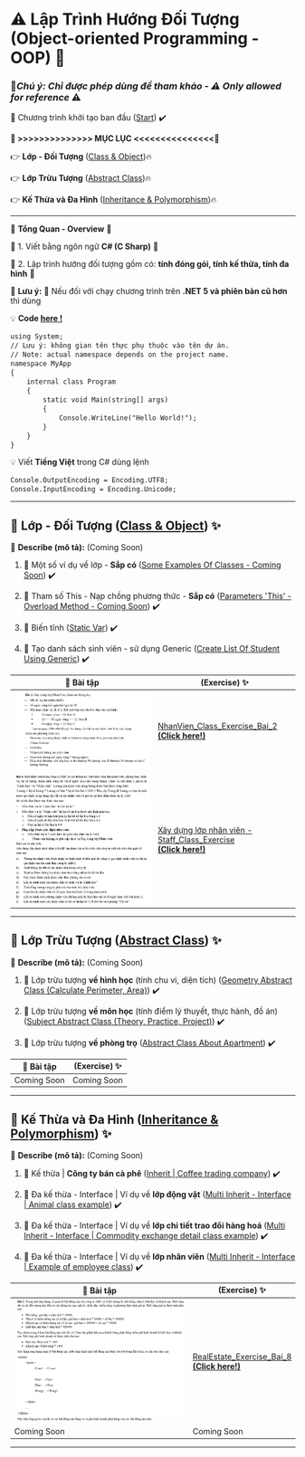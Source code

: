 # :warning: Lập Trình Hướng Đối Tượng (Object-oriented Programming - OOP) :100:

### :construction:***Chú ý: Chỉ được phép dùng để tham khảo - :warning: Only allowed for reference*** :warning:

:triangular_flag_on_post: Chương trình khởi tạo ban đầu ([Start]()) :heavy_check_mark:

**:bookmark: >>>>>>>>>>>>>> MỤC LỤC <<<<<<<<<<<<<<<:bookmark:**

:point_right: **Lớp - Đối Tượng** ([Class & Object](#ClassAndObject)):fire:

:point_right: **Lớp Trừu Tượng** ([Abstract Class](#AbstractClass)):fire:

:point_right: **Kế Thừa và Đa Hình** ([Inheritance & Polymorphism](#Inheritance-Polymorphism)):fire:

---
:loudspeaker: **Tổng Quan - Overview**  :triangular_flag_on_post:

:wave: 1. Viết bằng ngôn ngữ **C# (C Sharp)**  :gift:

:wave: 2. Lập trình hướng đối tượng gồm có: **tính đóng gói, tính kế thừa, tính đa hình** :gift:

:rotating_light: **Lưu ý:** :rotating_light: Nếu đối với chạy chương trình trên **.NET 5 và phiên bản cũ hơn** thì dùng

:bulb: **Code [here !](https://learn.microsoft.com/en-us/dotnet/core/tutorials/top-level-templates)**

```
using System;
// Lưu ý: không gian tên thực phụ thuộc vào tên dự án.
// Note: actual namespace depends on the project name.
namespace MyApp
{
    internal class Program
    {
        static void Main(string[] args)
        {
            Console.WriteLine("Hello World!");
        }
    }
}
```

:bulb: Viết **Tiếng Việt** trong C# dùng lệnh

```
Console.OutputEncoding = Encoding.UTF8;
Console.InputEncoding = Encoding.Unicode;
```

---
<a name="ClassAndObject"></a>
## :pushpin: **Lớp - Đối Tượng ([Class & Object](https://github.com/BachMinhTuyen/Object-Oriented-Programming/tree/main/Chapter_Classes%20And%20Objects))** :sparkles: 

:loudspeaker: **Describe (mô tả):** (Coming Soon)

1. :triangular_flag_on_post: Một số ví dụ về lớp - **Sắp có** ([Some Examples Of Classes - Coming Soon]()) :heavy_check_mark:

2. :triangular_flag_on_post: Tham số This - Nạp chồng phương thức - **Sắp có** ([Parameters 'This' - Overload Method - Coming Soon]()) :heavy_check_mark:

3. :triangular_flag_on_post: Biến tĩnh ([Static Var](https://github.com/BachMinhTuyen/Object-Oriented-Programming/blob/main/Chapter_Classes%20And%20Objects/Static_Var.cs)) :heavy_check_mark:

4. :triangular_flag_on_post: Tạo danh sách sinh viên - sử dụng Generic ([Create List Of Student Using Generic](https://github.com/BachMinhTuyen/Object-Oriented-Programming/blob/main/Chapter_Classes%20And%20Objects/List_Of_Student_Using_Generic.cs)) :heavy_check_mark:

| :file_folder: **Bài tập**  | (Exercise) :sparkles: |
| ----------- | ----------- |
|![Xây dựng lớp nhân viên](/Chapter_Classes%20And%20Objects/Image/Class_Object_Bai_2.png)|[NhanVien_Class_Exercise_Bai_2<br> **(Click here!)**](https://github.com/BachMinhTuyen/Object-Oriented-Programming/blob/main/Chapter_Classes%20And%20Objects/NhanVien_Class_Exercise_Bai_2.cs)|
|![Xây dựng lớp nhân viên](/Chapter_Classes%20And%20Objects/Image/Class_Object_Bai_4.png)|[Xây dựng lớp nhân viên - Staff_Class_Exercise <br> **(Click here!)**](https://github.com/BachMinhTuyen/Object-Oriented-Programming/tree/main/Chapter_Classes%20And%20Objects/Staff_Class_Exercise)|
---

<a name="AbstractClass"></a>
## :pushpin: **Lớp Trừu Tượng ([Abstract Class](https://github.com/BachMinhTuyen/Object-Oriented-Programming/tree/main/Chapter_Abstract_Class))** :sparkles: 

:loudspeaker: **Describe (mô tả):** (Coming Soon)

1. :triangular_flag_on_post: Lớp trừu tượng **về hình học** (tính chu vi, diện tích) ([Geometry Abstract Class (Calculate Perimeter, Area)](https://github.com/BachMinhTuyen/Object-Oriented-Programming/blob/main/Chapter_Abstract_Class/LopTruuTuong_HinhHoc.cs)) :heavy_check_mark:

2. :triangular_flag_on_post: Lớp trừu tượng **về môn học** (tính điểm lý thuyết, thực hành, đồ án) ([Subject Abstract Class (Theory, Practice, Project)](https://github.com/BachMinhTuyen/Object-Oriented-Programming/blob/main/Chapter_Abstract_Class/LopTruuTuong_MonHoc.cs)) :heavy_check_mark:

3. :triangular_flag_on_post: Lớp trừu tượng **về phòng trọ** ([Abstract Class About Apartment](https://github.com/BachMinhTuyen/Object-Oriented-Programming/blob/main/Chapter_Abstract_Class/LopTruuTuong_PhongTro.cs)) :heavy_check_mark:

| :file_folder: **Bài tập**  | (Exercise) :sparkles: |
| ----------- | ----------- |
|Coming Soon|Coming Soon|
---

<a name="Inheritance-Polymorphism"></a>
## :pushpin: **Kế Thừa và Đa Hình ([Inheritance & Polymorphism](https://github.com/BachMinhTuyen/Object-Oriented-Programming/tree/main/Chapter_Inheritance_Polymorphism))** :sparkles: 

:loudspeaker: **Describe (mô tả):** (Coming Soon)

1. :triangular_flag_on_post: Kế thừa | **Công ty bán cà phê** ([Inherit | Coffee trading company](https://github.com/BachMinhTuyen/Object-Oriented-Programming/blob/main/Chapter_Inheritance_Polymorphism/KeThua_CongTyBanCaPhe.cs)) :heavy_check_mark:

2. :triangular_flag_on_post: Đa kế thừa - Interface | Ví dụ về **lớp động vật** ([Multi Inherit - Interface | Animal class example](https://github.com/BachMinhTuyen/Object-Oriented-Programming/blob/main/Chapter_Inheritance_Polymorphism/DaKeThua_Interface_Animal.cs)) :heavy_check_mark:

3. :triangular_flag_on_post: Đa kế thừa - Interface | Ví dụ về **lớp chi tiết trao đổi hàng hoá** ([Multi Inherit - Interface | Commodity exchange detail class example](https://github.com/BachMinhTuyen/Object-Oriented-Programming/blob/main/Chapter_Inheritance_Polymorphism/DaKeThua_Interface_ChiTietTraoDoiSanPham.cs)) :heavy_check_mark:

4. :triangular_flag_on_post: Đa kế thừa - Interface | Ví dụ về **lớp nhân viên**  ([Multi Inherit - Interface | Example of employee class](https://github.com/BachMinhTuyen/Object-Oriented-Programming/blob/main/Chapter_Inheritance_Polymorphism/DaKeThua_Interface_NhanVien.cs)) :heavy_check_mark:

| :file_folder: **Bài tập**  | (Exercise) :sparkles: |
| ----------- | ----------- |
|![Xây dựng lớp bất động sản](/Chapter_Inheritance_Polymorphism/Image/Bai1_BatDongSan_Image.png)|[RealEstate_Exercise_Bai_8<br> **(Click here!)**](https://github.com/BachMinhTuyen/Object-Oriented-Programming/tree/main/Chapter_Inheritance_Polymorphism/RealEstate_Exercise)|
|Coming Soon|Coming Soon|
---